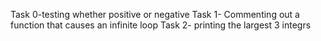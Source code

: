 Task 0-testing whether positive or negative
Task 1- Commenting out a function that causes an infinite loop
Task 2- printing the largest 3 integrs
